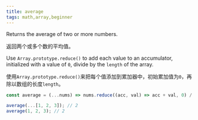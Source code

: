 ```yaml
---
title: average
tags: math,array,beginner
---
```


Returns the average of two or more numbers.

返回两个或多个数的平均值。

Use `Array.prototype.reduce()` to add each value to an accumulator, initialized with a value of `0`, divide by the `length` of the array.

使用`Array.prototype.reduce()`来把每个值添加到累加器中，初始累加值为`0`，再除以数组的长度`length`。

```js
const average = (...nums) => nums.reduce((acc, val) => acc + val, 0) / nums.length;
```

```js
average(...[1, 2, 3]); // 2
average(1, 2, 3); // 2
```